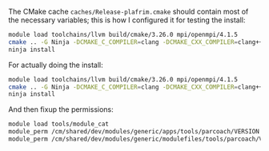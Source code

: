 The CMake cache `caches/Release-plafrim.cmake` should contain most of the necessary variables; this is how I configured it for testing the install:

```bash
module load toolchains/llvm build/cmake/3.26.0 mpi/openmpi/4.1.5
cmake .. -G Ninja -DCMAKE_C_COMPILER=clang -DCMAKE_CXX_COMPILER=clang++ -C ../caches/Release-plafrim.cmake
ninja install
```

For actually doing the install:

```bash
module load toolchains/llvm build/cmake/3.26.0 mpi/openmpi/4.1.5
cmake .. -G Ninja -DCMAKE_C_COMPILER=clang -DCMAKE_CXX_COMPILER=clang++ -DENABLE_PROD=ON -C ../caches/Release-plafrim.cmake
ninja install
```

And then fixup the permissions:

```bash
module load tools/module_cat
module_perm /cm/shared/dev/modules/generic/apps/tools/parcoach/VERSION
module_perm /cm/shared/dev/modules/generic/modulefiles/tools/parcoach/VERSION
```
